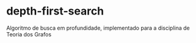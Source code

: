 # depth-first-search
Algoritmo de busca em profundidade, implementado para a disciplina de Teoria dos Grafos
